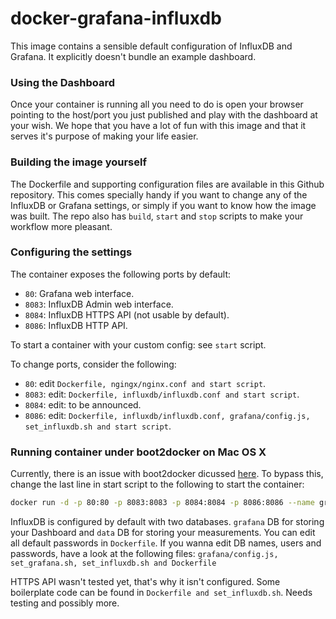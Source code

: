 docker-grafana-influxdb
=======================

This image contains a sensible default configuration of InfluxDB and Grafana. It explicitly doesn't bundle an example dashboard.

### Using the Dashboard ###

Once your container is running all you need to do is open your browser pointing to the host/port you just published and play with the dashboard at your wish. We hope that you have a lot of fun with this image and that it serves it's purpose of making your life easier.

### Building the image yourself ###

The Dockerfile and supporting configuration files are available in this Github repository. This comes specially handy if you want to change any of the InfluxDB or Grafana settings, or simply if you want to know how the image was built.
The repo also has `build`, `start` and `stop` scripts to make your workflow more pleasant.

### Configuring the settings  ###

The container exposes the following ports by default:

- `80`: Grafana web interface.
- `8083`: InfluxDB Admin web interface.
- `8084`: InfluxDB HTTPS API (not usable by default).
- `8086`: InfluxDB HTTP API.

To start a container with your custom config: see `start` script.

To change ports, consider the following:

- `80`: edit `Dockerfile, ngingx/nginx.conf and start script`.
- `8083`: edit: `Dockerfile, influxdb/influxdb.conf and start script`.
- `8084`: edit: to be announced.
- `8086`: edit: `Dockerfile, influxdb/influxdb.conf, grafana/config.js, set_influxdb.sh and start script`.

### Running container under boot2docker on Mac OS X ###
Currently, there is an issue with boot2docker dicussed [here](https://github.com/kamon-io/docker-grafana-graphite/issues/5). To bypass this, change the last line in start script to the following to start the container:
```bash
docker run -d -p 80:80 -p 8083:8083 -p 8084:8084 -p 8086:8086 --name grafana-influxdb_con grafana_influxdb
```

InfluxDB is configured by default with two databases. `grafana` DB for storing your Dashboard and `data` DB for storing your measurements. You can edit all default passwords in `Dockerfile`. If you wanna edit DB names, users and passwords, have a look at the following files: `grafana/config.js, set_grafana.sh, set_influxdb.sh and Dockerfile`

HTTPS API wasn't tested yet, that's why it isn't configured. Some boilerplate code can be found in `Dockerfile and set_influxdb.sh`. Needs testing and possibly more.
